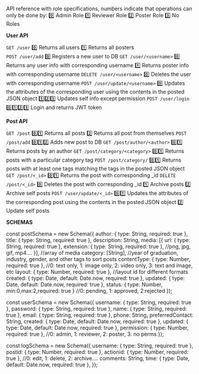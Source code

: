 

API reference with role specifications, numbers indicate that operations can only be done by:
0️⃣ Admin Role 1️⃣ Reviewer Role 2️⃣ Poster Role 3️⃣ No Roles

__**User API**__

`GET /user` 0️⃣ Returns all users 1️⃣ Returns all posters<br>
`POST /user/add` 0️⃣ Registers a new user to DB
`GET /user/<username>` 0️⃣ Returns any user info with corresponding username 1️⃣ Returns poster info with corresponding username
`DELETE /user/<username>` 0️⃣ Deletes the user with corresponding username
`POST /user/update/<username>` 0️⃣ Updates the attributes of the corresponding user using the contents in the posted JSON object 1️⃣2️⃣3️⃣ Updates self info except permission
`POST /user/login` 0️⃣1️⃣2️⃣3️⃣ Login and returns JWT token

__**Post API**__

`GET /post` 0️⃣1️⃣ Returns all posts 2️⃣ Returns all post from themselves
`POST /post/add` 0️⃣1️⃣2️⃣ Adds new post to DB
`GET /post/author/<author>` 0️⃣1️⃣ Returns posts by an author
`GET /post/category/<category>` 0️⃣1️⃣ Returns posts with a particular category tag
`POST /post/category/` 0️⃣1️⃣ Returns posts with at least one tags matching the tags in the posted JSON object
`GET /post/<_id>` 0️⃣1️⃣ Returns the post with corresponding _id
`DELETE /post/<_id>` 0️⃣ Deletes the post with corresponding _id 1️⃣ Archive posts 2️⃣ Archive self posts
`POST /user/update/<_id>` 0️⃣1️⃣ Updates the attributes of the corresponding post using the contents in the posted JSON object 2️⃣ Update self posts 

**__SCHEMAS__**

const postSchema = new Schema({
  author: { type: String, required: true },
  title: { type: String, required: true },
  description: String,
  media: [{
    url: { type: String, required: true },
    extension: { type: String, required: true }, //png, jpg, gif, mp4....
  }], //array of media
  category: [String], //year of graduation, industry, gender, and other tags to sort posts
  contentType: { type: Number, required: true }, //0: text only, 1: image only, 2: video only, 3: text and image, etc
  layout: { type: Number, required: true }, //layout id for different formats
  created: { type: Date, default: Date.now, required: true },
  updated: { type: Date, default: Date.now, required: true },
  status: { type: Number, min:0,max:2,required: true } //0: pending, 1: approved, 2:rejected
});

const userSchema = new Schema({
  username: { type: String, required: true },
  password: { type: String, required: true },
  name: { type: String, required: true },
  email: { type: String, required: true },
  phone: String,
  preferredContact: String,
  created: { type: Date, default: Date.now, required: true },
  updated: { type: Date, default: Date.now, required: true },
  permission: { type: Number, required: true }, //0: admin, 1: reviewer, 2: poster, 3: no perms
});

const logSchema = new Schema({
  username: { type: String, required: true },
  postid: { type: Number, required: true },
  actionid: { type: Number, required: true }, //0: edit, 1: delete, 2: archive....
  comments: String,
  time: { type: Date, default: Date.now, required: true },
});
